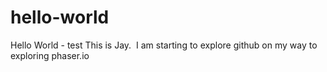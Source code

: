 # hello-world
Hello World - test
This is Jay.  I am starting to explore github on my way to exploring phaser.io
